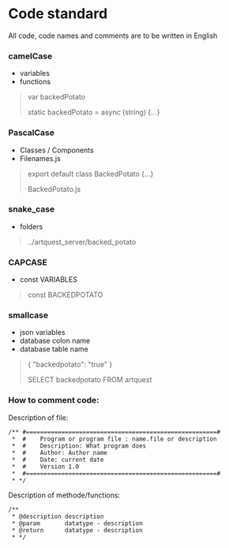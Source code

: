 # Code standard

All code, code names and comments are to be written in English

### camelCase
- variables
- functions
> var backedPotato
> 
> static backedPotato = async (string) {...} 

### PascalCase
- Classes / Components
- Filenames.js
> export default class BackedPotato {...}
> 
> BackedPotato.js

### snake_case
- folders
> ../artquest_server/backed_potato

### CAPCASE
- const VARIABLES
> const BACKEDPOTATO

### smallcase
- json variables
- database colon name
- database table name
> { "backedpotato": "true" }
> 
> SELECT backedpotato FROM artquest


### How to comment code:
Description of file:

    /** #======================================================#
     *  #    Program or program file : name.file or description
     *  #    Description: What program does
     *  #    Author: Author name
     *  #    Date: current date
     *  #    Version 1.0
     *  #======================================================#
     * */

Description of methode/functions:

    /**
     * @description description     
     * @param       datatype - description
     * @return      datatype - description
     * */